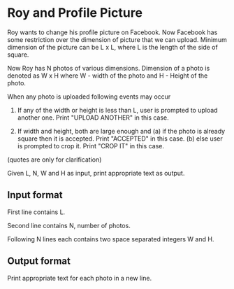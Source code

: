 # Roy and Profile Picture

Roy wants to change his profile picture on Facebook. Now Facebook has some restriction over the dimension of picture that we can upload. Minimum dimension of the picture can be L x L, where L is the length of the side of square.

Now Roy has N photos of various dimensions. Dimension of a photo is denoted as W x H where W - width of the photo and H - Height of the photo.

When any photo is uploaded following events may occur

1. If any of the width or height is less than L, user is prompted to upload another one. Print "UPLOAD ANOTHER" in this case.

2. If width and height, both are large enough and (a) if the photo is already square then it is accepted. Print "ACCEPTED" in this case. (b) else user is prompted to crop it. Print "CROP IT" in this case.

(quotes are only for clarification)

Given L, N, W and H as input, print appropriate text as output.

## Input format

First line contains L.

Second line contains N, number of photos.

Following N lines each contains two space separated integers W and H.

## Output format

Print appropriate text for each photo in a new line.
